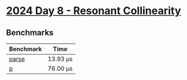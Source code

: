 # [2024 Day 8 - Resonant Collinearity](https://adventofcode.com/2024/day/8)

## Benchmarks

<!-- BEGIN benches -->
| Benchmark                | Time      |
| ------------------------ | --------- |
| [parse](./src/lib.rs#L9) | 13.93 µs |
| [p](./src/lib.rs#L33)    | 76.00 µs |
<!-- END benches -->
<!-- BEGIN other_benches -->

<!-- END other_benches -->